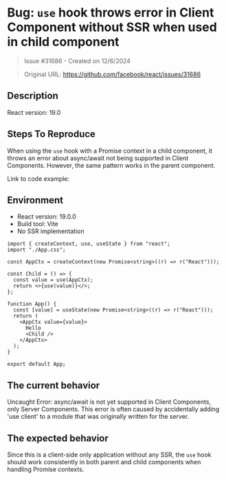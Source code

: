 # Bug: `use` hook throws error in Client Component without SSR when used in child component

> Issue #31686 - Created on 12/6/2024

> Original URL: https://github.com/facebook/react/issues/31686

## Description

<!--
  Please provide a clear and concise description of what the bug is. Include
  screenshots if needed. Please test using the latest version of the relevant
  React packages to make sure your issue has not already been fixed.
-->

React version: 19.0

## Steps To Reproduce

When using the `use` hook with a Promise context in a child component, it throws an error about async/await not being supported in Client Components. However, the same pattern works in the parent component.

<!--
  Your bug will get fixed much faster if we can run your code and it doesn't
  have dependencies other than React. Issues without reproduction steps or
  code examples may be immediately closed as not actionable.
-->

Link to code example:

## Environment
- React version: 19.0.0
- Build tool: Vite
- No SSR implementation

```tsx
import { createContext, use, useState } from "react";
import "./App.css";

const AppCtx = createContext(new Promise<string>((r) => r("React")));

const Child = () => {
  const value = use(AppCtx);
  return <>{use(value)}</>;
};

function App() {
  const [value] = useState(new Promise<string>((r) => r("React")));
  return (
    <AppCtx value={value}>
      Hello
      <Child />
    </AppCtx>
  );
}

export default App;
```

<!--
  Please provide a CodeSandbox (https://codesandbox.io/s/new), a link to a
  repository on GitHub, or provide a minimal code example that reproduces the
  problem. You may provide a screenshot of the application if you think it is
  relevant to your bug report. Here are some tips for providing a minimal
  example: https://stackoverflow.com/help/mcve.
-->

## The current behavior

Uncaught Error: async/await is not yet supported in Client Components, only Server Components. This error is often caused by accidentally adding 'use client' to a module that was originally written for the server.

## The expected behavior

Since this is a client-side only application without any SSR, the `use` hook should work consistently in both parent and child components when handling Promise contexts.

